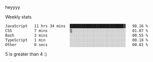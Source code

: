 heyyyy

Weekly stats
<!--START_SECTION:waka-->

```txt
JavaScript   11 hrs 34 mins  ████████████████████████▓   98.16 %
CSS          7 mins          ▒░░░░░░░░░░░░░░░░░░░░░░░░   01.07 %
Bash         3 mins          ░░░░░░░░░░░░░░░░░░░░░░░░░   00.55 %
TypeScript   1 min           ░░░░░░░░░░░░░░░░░░░░░░░░░   00.18 %
Other        0 secs          ░░░░░░░░░░░░░░░░░░░░░░░░░   00.02 %
```

<!--END_SECTION:waka-->
5 is greater than 4 :)
